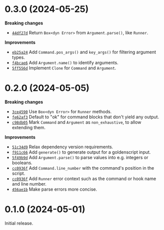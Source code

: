# 0.3.0 (2024-05-25)

**Breaking changes**

* [`44df27d`] Return `Box<dyn Error>` from `Argument.parse()`, like `Runner`.

**Improvements**

* [`eb25a24`] Add `Command.pos_args()` and `key_args()` for filtering argument types.
* [`f4bcae6`] Add `Argument.name()` to identify arguments.
* [`5ff556d`] Implement `Clone` for `Command` and `Argument`.

[`44df27d`]: https://github.com/erikgrinaker/goldenscript/commit/44df27daf3f6f31adde25238693daeb17611a057
[`eb25a24`]: https://github.com/erikgrinaker/goldenscript/commit/eb25a24136ee0f90ec0f067e169fb70114003743
[`f4bcae6`]: https://github.com/erikgrinaker/goldenscript/commit/f4bcae6f4dcd400deed1e2ad49de876ccccb6a25
[`5ff556d`]: https://github.com/erikgrinaker/goldenscript/commit/5ff556dff5875243aff5efc914689da1078f1431

# 0.2.0 (2024-05-05)

**Breaking changes**

* [`3ce4590`] Use `Box<dyn Error>` for `Runner` methods.
* [`fe62af3`] Default to "ok" for command blocks that don't yield any output.
* [`c98db05`] Mark `Command` and `Argument` as `non_exhaustive`, to allow extending them.

**Improvements**

* [`51c34d9`] Relax dependency version requirements.
* [`f911c66`] Add `generate()` to generate output for a goldenscript input.
* [`5f49b9d`] Add `Argument.parse()` to parse values into e.g. integers or booleans.
* [`cc0936f`] Add `Command.line_number` with the command's position in the script.
* [`cc0936f`] Add `Runner` error context such as the command or hook name and line number.
* [`456ae1b`] Make parse errors more concise.

[`3ce4590`]: https://github.com/erikgrinaker/goldenscript/commit/3ce4590a0794f94ee58c1fdfc647185819b6de4f
[`fe62af3`]: https://github.com/erikgrinaker/goldenscript/commit/fe62af3c3504acf4078d1f89a56be91c91d1e578
[`c98db05`]: https://github.com/erikgrinaker/goldenscript/commit/c98db054d5e940ada76dbdc855925cfc2f6e7ee8
[`51c34d9`]: https://github.com/erikgrinaker/goldenscript/commit/51c34d90a1c951d1f36b52421cf4b025bed5a5d3
[`f911c66`]: https://github.com/erikgrinaker/goldenscript/commit/f911c66312a6e9c4e6daf8ee9c5f1f810c3779c1
[`5f49b9d`]: https://github.com/erikgrinaker/goldenscript/commit/5f49b9dc7e59a3069808ededd09af06ec30338b2
[`cc0936f`]: https://github.com/erikgrinaker/goldenscript/commit/cc0936fbf0238bdbf382f1d2c8c654f4c4e25dc3
[`456ae1b`]: https://github.com/erikgrinaker/goldenscript/commit/456ae1b22f4b34eaee248bceac4dcb16e418369cc

# 0.1.0 (2024-05-01)

Initial release.